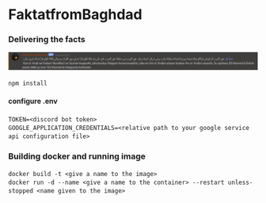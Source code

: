 # FaktatfromBaghdad

### Delivering the facts

![preview](img/preview.png)


`npm install`

#### configure .env
`TOKEN=<discord bot token>`  
`GOOGLE_APPLICATION_CREDENTIALS=<relative path to your google service api configuration file>`  

### Building docker and running image  

`docker build -t <give a name to the image>`  
`docker run -d --name <give a name to the container> --restart unless-stopped <name given to the image>`